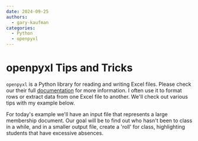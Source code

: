 ```yaml
---
date: 2024-09-25
authors:
  - gary-kaufman
categories:
  - Python
  - openpyxl
---
```


# openpyxl Tips and Tricks

`openpyxl` is a Python library for reading and writing Excel files.
Please check our their full [documentation](https://openpyxl.readthedocs.io/en/stable/#) for more information.
I often use it to format rows or extract data from one Excel file to another. We'll check out various tips with my example below.

<!-- more -->

For today's example we'll have an input file that represents a large membership document. Our goal will be to find out who hasn't been to
class in a while, and in a smaller output file, create a 'roll' for class, highlighting students that have excessive absences.

